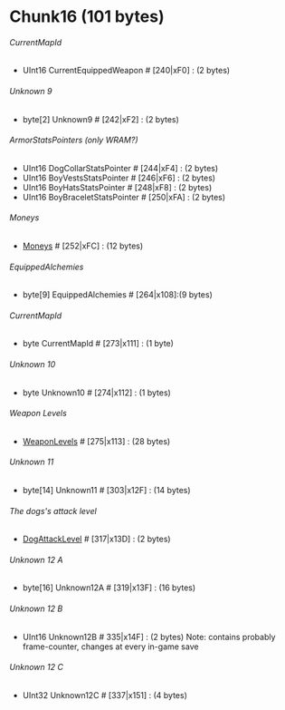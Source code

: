 ﻿# Chunk16 (101 bytes)

###### CurrentMapId
* UInt16 CurrentEquippedWeapon # [240|xF0] : (2 bytes)

###### Unknown 9
* byte[2] Unknown9 # [242|xF2] : (2 bytes)

###### ArmorStatsPointers (only WRAM?)
* UInt16 DogCollarStatsPointer # [244|xF4] : (2 bytes)
* UInt16 BoyVestsStatsPointer # [246|xF6] : (2 bytes)
* UInt16 BoyHatsStatsPointer # [248|xF8] : (2 bytes)
* UInt16 BoyBraceletStatsPointer # [250|xFA] : (2 bytes)

###### Moneys
* [Moneys](../Moneys.md) # [252|xFC] : (12 bytes)

###### EquippedAlchemies
* byte[9] EquippedAlchemies # [264|x108]:(9 bytes)

###### CurrentMapId
* byte CurrentMapId # [273|x111] : (1 byte)

###### Unknown 10
* byte Unknown10 # [274|x112] : (1 bytes)

###### Weapon Levels
* [WeaponLevels](../WeaponLevels.md) # [275|x113] : (28 bytes)

###### Unknown 11
* byte[14] Unknown11 # [303|x12F] : (14 bytes)

###### The dogs's attack level
* [DogAttackLevel](../WeaponLevel.md) # [317|x13D] : (2 bytes)

###### Unknown 12 A
* byte[16] Unknown12A # [319|x13F] : (16 bytes)

###### Unknown 12 B
* UInt16 Unknown12B # 335|x14F] : (2 bytes) Note: contains probably frame-counter, changes at every in-game save

###### Unknown 12 C
* UInt32 Unknown12C # [337|x151] : (4 bytes)